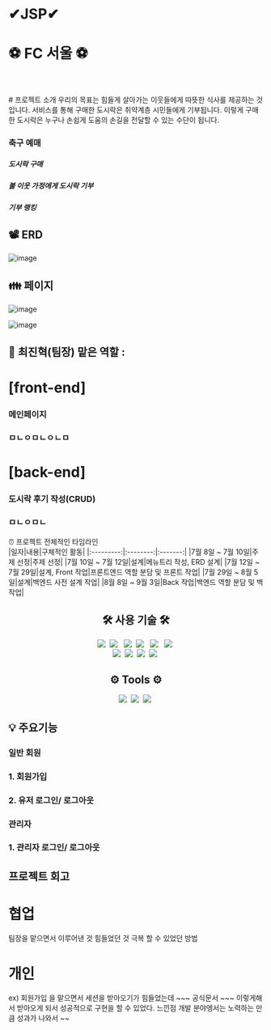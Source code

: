 # ✔JSP✔
# ⚽️ FC 서울 ⚽️

<br>
<br>
# 프로젝트 소개   
우리의 목표는 힘들게 살아가는 이웃들에게 따뜻한 식사를 제공하는 것입니다. 
서비스를 통해 구매한 도시락은 취약계층 시민들에게 기부됩니다. 
이렇게 구매한 도시락은 누구나 손쉽게 도움의 손길을 전달할 수 있는 수단이 됩니다.

### 축구 예매 
##### 도시락 구매
##### 불 이웃 가정에게 도시락 기부
##### 기부 랭킹


## 📽 ERD

![image](https://github.com/omnijx/ProjectFCseoul/assets/141091837/2f627468-731e-477a-8004-a304e0c0d6ea)


## 👪 페이지 

![image](https://github.com/omnijx/ProjectFCseoul/assets/141091837/db41b254-20c9-4160-ba9a-f0640a3a58a5)


![image](https://github.com/omnijx/ProjectFCseoul/assets/141091837/f01079ea-b64a-4d8b-a874-87788dd91973)







## 👤 최진혁(팀장) 맡은 역할 : 

# [front-end]
### 메인페이지
### ㅁㄴㅇㅁㄴㅇㄴㅁ

# [back-end]

### 도시락 후기 작성(CRUD)
### ㅁㄴㅇㅁㄴ

⏰ 프로젝트 전체적인 타임라인 <br>
|일자|내용|구체적인 활동|
|:---------:|:--------:|:-------:|
|7월 8일 ~ 7월 10일|주제 선정|주제 선정|
|7월 10일 ~ 7월 12일|설계|메뉴트리 작성, ERD 설계|
|7월 12일 ~ 7월 29일|설계, Front 작업|프론트엔드 역할 분담 및 프론트 작업|
|7월 29일 ~ 8월 5일|설계|백엔드 사전 설계 작업|
|8월 8일 ~ 9월 3일|Back 작업|백엔드 역할 분담 및 백 작업|




<h2 align="center">🛠 사용 기술 🛠</h2>

<p align="center">
 <img src="https://img.shields.io/badge/Java-007396?style=flat-square&logo=Java&logoColor=white"/></a>&nbsp 
  <img src="https://img.shields.io/badge/html5-%23E34F26.svg?style=flat&logo=html5&logoColor=white"/></a> &nbsp
  <img src="https://img.shields.io/badge/css-1572B6?style=flat-square&logo=css3&logoColor=white"/></a>&nbsp 
  <img src="https://img.shields.io/badge/javascript-%23323330.svg?style=flat&logo=javascript&logoColor=%23F7DF1E"/></a> &nbsp
<!--   <img src="https://img.shields.io/badge/typescript-3178C6?style=flat&logo=typescript&logoColor=%23F7DF1E"/></a> &nbsp -->
  <img src="https://img.shields.io/badge/jquery-0769AD?style=flat&logo=jquery&logoColor=white"></a> &nbsp
  <img src="https://img.shields.io/badge/JSON-000000?style=flat-square&logo=JSON&logoColor=white"/></a>&nbsp 
  <br>
  <img src="https://img.shields.io/badge/spring-%236DB33F.svg?style=flat&logo=spring&logoColor=white"></a>&nbsp 
  <img src="https://img.shields.io/badge/Spring Boot-%236DB33F?style=flat&logo=Spring Boot&logoColor=white&"></a>&nbsp 
<!--   <img src="https://img.shields.io/badge/MariaDB-003545?style=flat&logo=mariadb&logoColor=white"></a>&nbsp  -->
<!--   <img src="https://img.shields.io/badge/MySQL-4479A1?style=flat-square&logo=MySQL&logoColor=white"/></a>&nbsp  -->
  <img src="https://img.shields.io/badge/oracle-F80000?style=flat&logo=oracle&logoColor=white"></a>&nbsp 
  <img src="https://img.shields.io/badge/apache tomcat-F8DC75?style=flat&logo=apachetomcat&logoColor=white"></a>&nbsp 
</p>


<div align="center">
 <h2 align="center">⚙️ Tools ⚙️</h2>
  <img src="https://img.shields.io/badge/github-181717.svg?style=flat&logo=github&logoColor=white"></a>&nbsp 
  <img src="https://img.shields.io/badge/git-F05032.svg?style=flat&logo=git&logoColor=white"></a>&nbsp 
  <img src="https://img.shields.io/badge/Eclipse-FE7A16.svg?style=flat&logo=Eclipse&logoColor=white"></a>&nbsp 
</div>



## 💡 주요기능
### 일반 회원
### 1. 회원가입
### 2. 유저 로그인/ 로그아웃



### 관리자
### 1. 관리자 로그인/ 로그아웃





## 프로젝트 회고

# 협업
 팀장을 맡으면서 이루어낸 것 힘들었던 것 극복 할 수 있었던 방법


# 개인
ex) 회원가입 을 맡으면서 세션을 받아오기가 힘들었는데 ~~~ 공식문서 ~~~ 이렇게해서 받아오게 되서 성공적으로 구현을 할 수 있었다.
느낀점 개발 분야엥서는 노력하는 만큼 성과가 나와서 ~~
